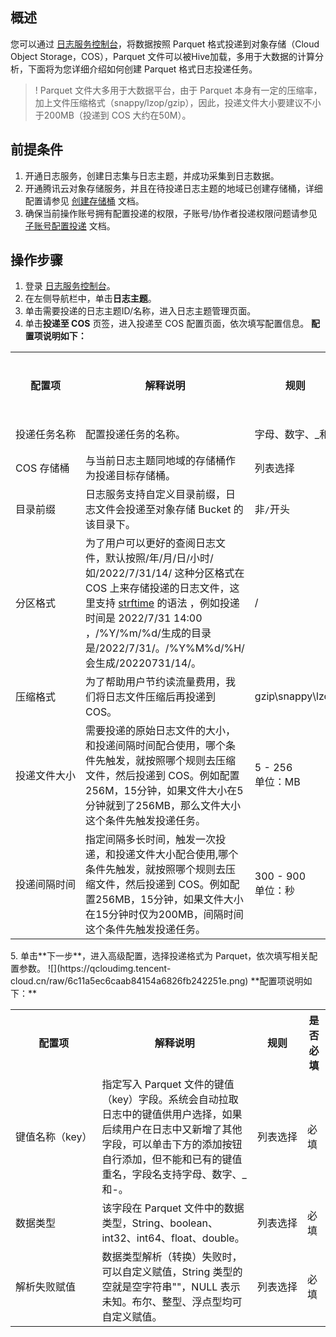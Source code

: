 ## 概述

您可以通过 [日志服务控制台](https://console.cloud.tencent.com/cls)，将数据按照 Parquet 格式投递到对象存储（Cloud Object Storage，COS），Parquet 文件可以被Hive加载，多用于大数据的计算分析，下面将为您详细介绍如何创建 Parquet 格式日志投递任务。

>! Parquet 文件大多用于大数据平台，由于 Parquet 本身有一定的压缩率，加上文件压缩格式（snappy/lzop/gzip），因此，投递文件大小要建议不小于200MB（投递到 COS 大约在50M）。
>

## 前提条件

1. 开通日志服务，创建日志集与日志主题，并成功采集到日志数据。
2. 开通腾讯云对象存储服务，并且在待投递日志主题的地域已创建存储桶，详细配置请参见 [创建存储桶](https://cloud.tencent.com/document/product/436/13309) 文档。
3. 确保当前操作账号拥有配置投递的权限，子账号/协作者投递权限问题请参见 [子账号配置投递](https://cloud.tencent.com/document/product/614/33098) 文档。

## 操作步骤

1. 登录 [日志服务控制台](https://console.cloud.tencent.com/cls)。
2. 在左侧导航栏中，单击**日志主题**。
3. 单击需要投递的日志主题ID/名称，进入日志主题管理页面。
4. 单击**投递至 COS** 页签，进入投递至 COS 配置页面，依次填写配置信息。
**配置项说明如下：**
<table>
   <tr>
      <th>配置项</th>
      <th>解释说明</th>
      <th>规则</th>
      <th>是否必填</th>
   </tr>
   <tr>
      <td nowrap="nowrap">投递任务名称</td>
      <td>配置投递任务的名称。</td>
      <td nowrap="nowrap">字母、数字、_和-</td>
      <td>必填</td>
   </tr>
   <tr>
      <td nowrap="nowrap">COS 存储桶</td>
      <td>与当前日志主题同地域的存储桶作为投递目标存储桶。</td>
      <td>列表选择</td>
      <td>必填</td>
   </tr>
   <tr>
      <td>目录前缀</td>
      <td>日志服务支持自定义目录前缀，日志文件会投递至对象存储 Bucket 的该目录下。</td>
      <td>非<code>/</code>开头</td>
      <td>可选</td>
   </tr>
   <tr>
      <td>分区格式</td>
			<td>为了用户可以更好的查阅日志文件，默认按照/年/月/日/小时/如/2022/7/31/14/ 这种分区格式在 COS 上来存储投递的日志文件，这里支持 <a href="http://man7.org/linux/man-pages/man3/strptime.3.html"> strftime</a> 的语法 ，例如投递时间是 2022/7/31 14:00 ，/%Y/%m/%d/生成的目录是/2022/7/31/。/%Y%M%d/%H/会生成/20220731/14/。</td>
      <td>/</td>
      <td>必填</td>
   </tr>
   <tr>
      <td>压缩格式</td>
			<td>为了帮助用户节约读流量费用，我们将日志文件压缩后再投递到 COS。</td>
      <td>gzip\snappy\lzop</td>
      <td>必填</td>
   </tr>
   <tr>
      <td nowrap="nowrap">投递文件大小</td>
      <td>需要投递的原始日志文件的大小，和投递间隔时间配合使用，哪个条件先触发，就按照哪个规则去压缩文件，然后投递到 COS。例如配置256M，15分钟，如果文件大小在5分钟就到了256MB，那么文件大小这个条件先触发投递任务。</td>
      <td nowrap="nowrap">5 - 256</br>单位：MB</td>
      <td>必填</td>
   </tr>
   <tr>
      <td nowrap="nowrap">投递间隔时间</td>
      <td>指定间隔多长时间，触发一次投递，和投递文件大小配合使用,哪个条件先触发，就按照哪个规则去压缩文件，然后投递到 COS。例如配置256MB，15分钟，如果文件大小在15分钟时仅为200MB，间隔时间这个条件先触发投递任务。</td>
      <td>300 - 900</br>单位：秒</td>
      <td>必填</td>
   </tr>
</table>
5. 单击**下一步**，进入高级配置，选择投递格式为 Parquet，依次填写相关配置参数。
![](https://qcloudimg.tencent-cloud.cn/raw/6c11a5ec6caab84154a6826fb242251e.png)
**配置项说明如下：**
<table>
   <tr>
      <th>配置项</th>
      <th>解释说明</th>
      <th>规则</th>
      <th>是否必填</th>
   </tr>
   <tr>
      <td nowrap="nowrap">键值名称（key）</td>
      <td>指定写入 Parquet 文件的键值（key）字段。系统会自动拉取日志中的键值供用户选择，如果后续用户在日志中又新增了其他字段，可以单击下方的添加按钮自行添加，但不能和已有的键值重名，字段名支持字母、数字、_和-。</td>
      <td nowrap="nowrap">列表选择</td>
      <td>必填</td>
   </tr>
   <tr>
      <td>数据类型</td>
      <td>该字段在 Parquet 文件中的数据类型，String、boolean、int32、int64、float、double。</td>
      <td>列表选择</td>
      <td>必填</td>
   </tr>
   <tr>
      <td>解析失败赋值</td>
      <td>数据类型解析（转换）失败时，可以自定义赋值，String 类型的空就是空字符串""，NULL 表示未知。布尔、整型、浮点型均可自定义赋值。</td>
      <td>列表选择</td>
      <td>必填</td>
   </tr>
   </table>
